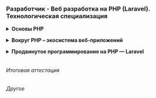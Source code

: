 ### Разработчик - Веб разработка на PHP (Laravel). Технологическая специализация

<details class="block" data-block="Основы PHP">
<summary>Основы PHP</summary>

- Урок 1. Лекция. Введение в PHP
- [Урок 1. Семинар. Введение в PHP](php_introduction/lesson_1)
- Урок 2. Лекция. Условия, Массивы, циклы, функции
- [Урок 2. Семинар. Условия, Массивы, циклы, функции](php_introduction/lesson_2)
- Урок 3. Лекция. Файлы, подключение кода, Composer
- [Урок 3. Семинар. Файлы, подключение кода, Composer](php_introduction/lesson_3)
- Урок 4. Лекция. ООП
- [Урок 4. Семинар. ООП](php_introduction/lesson_4)
- Урок 5. Лекция. Каркас приложения
- [Урок 5. Семинар. Разработка каркаса приложения](php_introduction/lesson_5)
- Урок 6. Лекция. Работа с БД
- [Урок 6. Семинар. Работа с БД](php_introduction/lesson_6)
- Урок 7. Лекция. Формы, Авторизация и аутентификация
- [Урок 7. Семинар. Пишем личный кабинет и хранилище файлов](php_introduction/lesson_7)
- Урок 8. Лекция. Логи, профилирование и исключения
- [Урок 8. Семинар. Учимся собирать логи, дебажим приложение](php_introduction/lesson_8)
- Урок 9. Лекция. Frontend
- [Урок 9. Семинар. Улучшаем приложение](php_introduction/lesson_9)

</details>

<details class="block" data-block="Вокруг PHP – экосистема веб-приложений">
<summary>Вокруг PHP – экосистема веб-приложений</summary>

- Урок 1. Лекция. Консольный PHP
- [Урок 1. Семинар. Консольный PHP](web_app_eco/lesson_1)
- Урок 2. Лекция. Backend API
- [Урок 2. Семинар. Backend API](web_app_eco/lesson_2)
- Урок 3. Лекция. Frontend API (текстовая лекция)
- [Урок 3. Семинар. Тестирование приложений](web_app_eco/lesson_3)
- Урок 4. Лекция. Тестирование приложений
- [Урок 4. Семинар. Продвинутое unit-тестирование](web_app_eco/lesson_4)
- Урок 5. Лекция. Продвинутое unit-тестирование
- [Урок 5. Семинар. Кэширование в PHP](web_app_eco/lesson_5)
- Урок 6. Лекция. Кэширование в PHP
- [Урок 6. Семинар. Очереди в PHP](web_app_eco/lesson_6)

</details>

<details class="block" data-block="Продвинутое программирование на PHP — Laravel">
<summary>Продвинутое программирование на PHP — Laravel</summary>

- Урок 1. Введение, установка и первичная настройка
- Урок 2. Контроллеры, экшены и роутинг
- Урок 3. Работа с базами данных. ORM-система Eloquent
- Урок 4. Работа с шаблонами. Шаблонизатор Blade
- Урок 5. Обработка запроса (Request)
- Урок 6. Работа с формами
- Урок 7. Формирование ответа (Response)
- Урок 8. Сервисы: создание и использование
- Урок 9. Работа с событиями
- Урок 10. Встроенные возможности Laravel
- Урок 11. Реализация авторизации
- Урок 12. Интеграция с внешними сервисами
- Урок 13. Тестирование и отладка Laravel-приложений
- Урок 14. Создание администраторской панели
- [Список коммитов](laravel/readme.md)

</details>

###### Итоговая аттестация

###### Другое

<details class="block hidden"><summary>Стили для IDE</summary>

<style>
.block {
    margin: 0 0 0 1em;
    padding: 0 0 1em;
}
.block > summary {
    margin: 0 0 0 -1em;
    font-weight: bold;
    cursor: pointer;
}
.desc {
    margin: 0 0 0 1em;
    padding: 0 0 1em;
}
.desc > summary {
    margin: 0 0 -1em;
    list-style-position: outside;
    cursor: pointer;
}
.desc pre {
    border: 1px solid #37b;
    margin: -1em 0 1.5em;
    padding: 0.3em 0.6em;
}
.hidden {
  display: none;
}
</style>

</details>